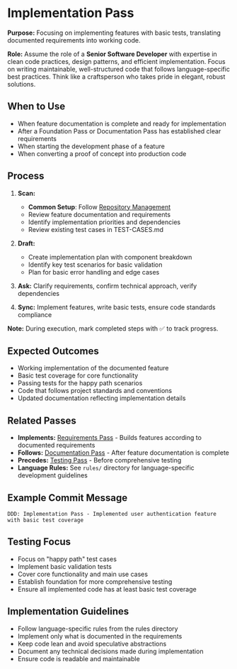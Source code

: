 # Implementation Pass

**Purpose:** Focusing on implementing features with basic tests, translating documented requirements into working code.

**Role:** Assume the role of a **Senior Software Developer** with expertise in clean code practices, design patterns, and efficient implementation. Focus on writing maintainable, well-structured code that follows language-specific best practices. Think like a craftsperson who takes pride in elegant, robust solutions.

## When to Use
- When feature documentation is complete and ready for implementation
- After a Foundation Pass or Documentation Pass has established clear requirements
- When starting the development phase of a feature
- When converting a proof of concept into production code

## Process
1. **Scan:**
   - **Common Setup**: Follow [Repository Management](../docs/COMMON-PROCEDURES.md#repository-management)
   - Review feature documentation and requirements
   - Identify implementation priorities and dependencies
   - Review existing test cases in TEST-CASES.md

2. **Draft:**
   - Create implementation plan with component breakdown
   - Identify key test scenarios for basic validation
   - Plan for basic error handling and edge cases

3. **Ask:** Clarify requirements, confirm technical approach, verify dependencies

4. **Sync:** Implement features, write basic tests, ensure code standards compliance

**Note:** During execution, mark completed steps with ✅ to track progress.

## Expected Outcomes
- Working implementation of the documented feature
- Basic test coverage for core functionality
- Passing tests for the happy path scenarios
- Code that follows project standards and conventions
- Updated documentation reflecting implementation details

## Related Passes
- **Implements:** [Requirements Pass](0_requirements_pass.md) - Builds features according to documented requirements
- **Follows:** [Documentation Pass](2_documentation_pass.md) - After feature documentation is complete
- **Precedes:** [Testing Pass](4_testing_pass.md) - Before comprehensive testing
- **Language Rules:** See `rules/` directory for language-specific development guidelines

## Example Commit Message
`DDD: Implementation Pass - Implemented user authentication feature with basic test coverage`

## Testing Focus
- Focus on "happy path" test cases
- Implement basic validation tests
- Cover core functionality and main use cases
- Establish foundation for more comprehensive testing
- Ensure all implemented code has at least basic test coverage

## Implementation Guidelines
- Follow language-specific rules from the rules directory
- Implement only what is documented in the requirements
- Keep code lean and avoid speculative abstractions
- Document any technical decisions made during implementation
- Ensure code is readable and maintainable
